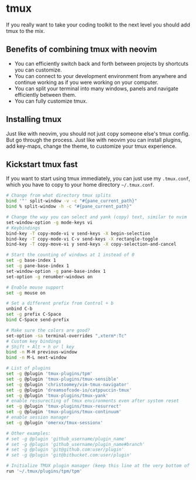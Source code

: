 # tmux

If you really want to take your coding toolkit to the next level you should add tmux to the mix.

## Benefits of combining tmux with neovim

- You can efficiently switch back and forth between projects by shortcuts you can customize.
- You can connect to your development environment from anywhere and continue working as if you were working on your computer.
- You can split your terminal into many windows, panels and navigate efficiently between them.
- You can fully customize tmux.

## Installing tmux

Just like with neovim, you should not just copy someone else's tmux config. But go through
the process. Just like with neovim you can install plugins, add key-maps, change the theme,
to customize your tmux experience.

## Kickstart tmux fast

If you want to start using tmux immediately, you can just use my `.tmux.conf`, which you
have to copy to your home directory `~/.tmux.conf`.

```bash
# Change from what directory tmux splits
bind '"' split-window -v -c "#{pane_current_path}"
bind % split-window -h -c "#{pane_current_path}"

# Change the way you can select and yank (copy) text, similar to nvim
set-window-option -g mode-keys vi
# Keybindings
bind-key -T copy-mode-vi v send-keys -X begin-selection
bind-key -T copy-mode-vi C-v send-keys -X rectangle-toggle
bind-key -T copy-move-vi y send-keys -X copy-selection-and-cancel

# Start the counting of windows at 1 instead of 0
set -g base-index 1
set -g pane-base-index 1
set-window-option -g pane-base-index 1
set-option -g renumber-windows on

# Enable mouse support
set -g mouse on

# Set a different prefix from Control + b
unbind C-b
set -g prefix C-Space
bind C-Space send-prefix

# Make sure the colors are good?
set-option -sa terminal-overrides ",xterm*:Tc"
# Custom key bindings
# Shift + Alt + h or l key
bind -n M-H previous-window
bind -n M-L next-window

# List of plugins
set -g @plugin 'tmux-plugins/tpm'
set -g @plugin 'tmux-plugins/tmux-sensible'
set -g @plugin 'christoomey/vim-tmux-navigator'
set -g @plugin 'dreamsofcode-io/catppuccin-tmux'
set -g @plugin 'tmux-plugins/tmux-yank'
# enable ressurecting of tmux environments even after system reset
set -g @plugin 'tmux-plugins/tmux-resurrect'
set -g @plugin 'tmux-plugins/tmux-continuum'
# enable session manager
set -g @plugin 'omerxx/tmux-sessionx'

# Other examples:
# set -g @plugin 'github_username/plugin_name'
# set -g @plugin 'github_username/plugin_name#branch'
# set -g @plugin 'git@github.com:user/plugin'
# set -g @plugin 'git@bitbucket.com:user/plugin'

# Initialize TMUX plugin manager (keep this line at the very bottom of tmux.conf)
run '~/.tmux/plugins/tpm/tpm'
```
